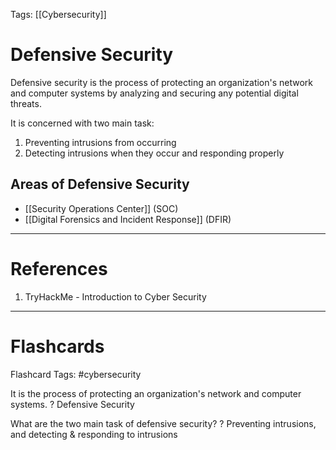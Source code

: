 Tags: [[Cybersecurity]]
# Defensive Security

Defensive security is the process of protecting an organization's network and computer systems by analyzing and securing any potential digital threats.

It is concerned with two main task:
1. Preventing intrusions from occurring
2. Detecting intrusions when they occur and responding properly

## Areas of Defensive Security

- [[Security Operations Center]] (SOC)
- [[Digital Forensics and Incident Response]] (DFIR)

---
# References

1. TryHackMe - Introduction to Cyber Security

---
# Flashcards

Flashcard Tags: #cybersecurity 

It is the process of protecting an organization's network and computer systems.
?
Defensive Security
<!--SR:!2024-05-07,1,170-->

What are the two main task of defensive security?
?
Preventing intrusions, and detecting & responding to intrusions
<!--SR:!2024-05-09,7,250-->
